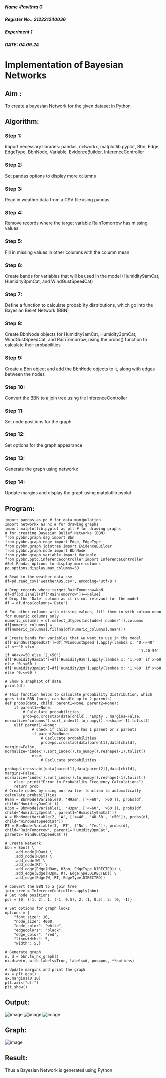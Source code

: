 <H5> Name :Pavithra G </H5>
<H5>Register No.: 212221240036 </H5>
<H5> Experiment 1 </H5>
<H5> DATE: 04.09.24</H5>
<H1 align-item="center"> Implementation of Bayesian Networks </H1>

## Aim :
To create a bayesian Network for the given dataset in Python
## Algorithm:
### Step 1:
Import necessary libraries: pandas, networkx, matplotlib.pyplot, Bbn, Edge, EdgeType, BbnNode, Variable, EvidenceBuilder, InferenceController<br/>
### Step 2:
Set pandas options to display more columns<br/>
### Step 3:
Read in weather data from a CSV file using pandas<br/>
### Step 4:
Remove records where the target variable RainTomorrow has missing values<br/>
### Step 5:
Fill in missing values in other columns with the column mean<br/>
### Step 6:
Create bands for variables that will be used in the model (Humidity9amCat, Humidity3pmCat, and WindGustSpeedCat)<br/>
### Step 7:
Define a function to calculate probability distributions, which go into the Bayesian Belief Network (BBN)<br/>
### Step 8:
Create BbnNode objects for Humidity9amCat, Humidity3pmCat, WindGustSpeedCat, and RainTomorrow, using the probs() function to calculate their probabilities<br/>
### Step 9:
Create a Bbn object and add the BbnNode objects to it, along with edges between the nodes<br/>
### Step 10:
Convert the BBN to a join tree using the InferenceController<br/>
### Step 11:
Set node positions for the graph<br/>
### Step 12:
Set options for the graph appearance<br/>
### Step 13:
Generate the graph using networkx<br/>
### Step 14:
Update margins and display the graph using matplotlib.pyplot<br/>

## Program:
```
import pandas as pd # for data manipulation
import networkx as nx # for drawing graphs
import matplotlib.pyplot as plt # for drawing graphs
# for creating Bayesian Belief Networks (BBN)
from pybbn.graph.dag import Bbn
from pybbn.graph.edge import Edge, EdgeType
from pybbn.graph.jointree import EvidenceBuilder
from pybbn.graph.node import BbnNode
from pybbn.graph.variable import Variable
from pybbn.pptc.inferencecontroller import InferenceController
#Set Pandas options to display more columns
pd.options.display.max_columns=50

# Read in the weather data csv
df=pd.read_csv('weatherAUS.csv', encoding='utf-8')

# Drop records where target RainTomorrow=NaN
df=df[pd.isnull(df['RainTomorrow'])==False]
# Drop the 'Date' column as it is not relevant for the model
df = df.drop(columns='Date')

# For other columns with missing values, fill them in with column mean for numeric columns only
numeric_columns = df.select_dtypes(include=['number']).columns
df[numeric_columns] = df[numeric_columns].fillna(df[numeric_columns].mean())

# Create bands for variables that we want to use in the model
df['WindGustSpeedCat']=df['WindGustSpeed'].apply(lambda x: '0.<=40'   if x<=40 else
                                                            '1.40-50' if 40<x<=50 else '2.>50')
df['Humidity9amCat']=df['Humidity9am'].apply(lambda x: '1.>60' if x>60 else '0.<=60')
df['Humidity3pmCat']=df['Humidity3pm'].apply(lambda x: '1.>60' if x>60 else '0.<=60')

# Show a snaphsot of data
print(df)

# This function helps to calculate probability distribution, which goes into BBN (note, can handle up to 2 parents)
def probs(data, child, parent1=None, parent2=None):
    if parent1==None:
        # Calculate probabilities
        prob=pd.crosstab(data[child], 'Empty', margins=False, normalize='columns').sort_index().to_numpy().reshape(-1).tolist()
    elif parent1!=None:
            # Check if child node has 1 parent or 2 parents
            if parent2==None:
                # Caclucate probabilities
                prob=pd.crosstab(data[parent1],data[child], margins=False, normalize='index').sort_index().to_numpy().reshape(-1).tolist()
            else:
                # Caclucate probabilities
                prob=pd.crosstab([data[parent1],data[parent2]],data[child], margins=False, normalize='index').sort_index().to_numpy().reshape(-1).tolist()
    else: print("Error in Probability Frequency Calculations")
    return prob
# Create nodes by using our earlier function to automatically calculate probabilities
H9am = BbnNode(Variable(0, 'H9am', ['<=60', '>60']), probs(df, child='Humidity9amCat'))
H3pm = BbnNode(Variable(1, 'H3pm', ['<=60', '>60']), probs(df, child='Humidity3pmCat', parent1='Humidity9amCat'))
W = BbnNode(Variable(2, 'W', ['<=40', '40-50', '>50']), probs(df, child='WindGustSpeedCat'))
RT = BbnNode(Variable(3, 'RT', ['No', 'Yes']), probs(df, child='RainTomorrow', parent1='Humidity3pmCat', parent2='WindGustSpeedCat'))

# Create Network
bbn = Bbn() \
    .add_node(H9am) \
    .add_node(H3pm) \
    .add_node(W) \
    .add_node(RT) \
    .add_edge(Edge(H9am, H3pm, EdgeType.DIRECTED)) \
    .add_edge(Edge(H3pm, RT, EdgeType.DIRECTED)) \
    .add_edge(Edge(W, RT, EdgeType.DIRECTED))

# Convert the BBN to a join tree
join_tree = InferenceController.apply(bbn)
# Set node positions
pos = {0: (-1, 2), 1: (-1, 0.5), 2: (1, 0.5), 3: (0, -1)}

# Set options for graph looks
options = {
    "font_size": 16,
    "node_size": 4000,
    "node_color": "white",
    "edgecolors": "black",
    "edge_color": "red",
    "linewidths": 5,
    "width": 5,}

# Generate graph
n, d = bbn.to_nx_graph()
nx.draw(n, with_labels=True, labels=d, pos=pos, **options)

# Update margins and print the graph
ax = plt.gca()
ax.margins(0.10)
plt.axis("off")
plt.show()

```
## Output:
![image](https://github.com/user-attachments/assets/a6a5fc33-c9b6-42ac-8b09-150fb4a1734e)
![image](https://github.com/user-attachments/assets/8addabca-ee14-48d9-ab62-2aab12d70686)
![image](https://github.com/user-attachments/assets/2dc40cb0-2346-48b2-bbd4-ddf88487a7b7)
## Graph:
![image](https://github.com/user-attachments/assets/a572165a-68b1-418e-b859-979cf2fda290)

## Result:
   Thus a Bayesian Network is generated using Python


